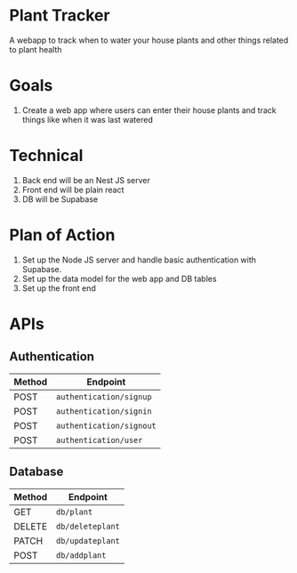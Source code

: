 # Plant Tracker

A webapp to track when to water your house plants and other things related to plant health

# Goals

1. Create a web app where users can enter their house plants and track things like when it was last watered

# Technical

1. Back end will be an Nest JS server
2. Front end will be plain react
3. DB will be Supabase

# Plan of Action

1. Set up the Node JS server and handle basic authentication with Supabase.
2. Set up the data model for the web app and DB tables
3. Set up the front end

# APIs

## Authentication

| **Method** | **Endpoint**             |
| ---------- | ------------------------ |
| POST       | `authentication/signup`  |
| POST       | `authentication/signin`  |
| POST       | `authentication/signout` |
| POST       | `authentication/user`    |

## Database

| **Method** | **Endpoint**     |
| ---------- | ---------------- |
| GET        | `db/plant`       |
| DELETE     | `db/deleteplant` |
| PATCH      | `db/updateplant` |
| POST       | `db/addplant`    |
